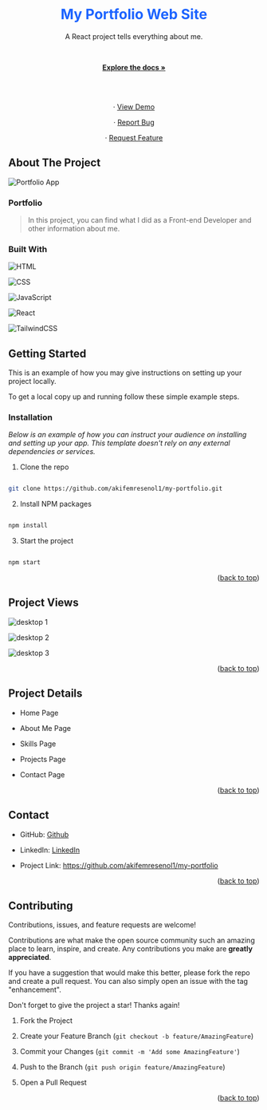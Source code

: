 <br  />

<div  align="center"  id="readme-top">

<a  href="https://github.com/akifemresenol1/my-portfolio">

</a>

  

<h1  align="center"  style="color:#1d64ff" >My Portfolio Web Site</h1>

  

<p  align="center">

A React project tells everything about me.

<br  />

<a  href="https://github.com/akifemresenol1/my-portfolio"><strong>Explore the docs »</strong></a>

<br  />

<br  />

· <a  target="_blank"  href="https://akifemresenol1.github.io/my-portfolio/">View Demo</a>

· <a  href="https://github.com/akifemresenol1/my-portfolio/issues">Report Bug</a>

· <a  href="https://github.com/akifemresenol1/my-portfolio/issues">Request Feature</a>

</p>

</div>
  

## About The Project

  

![Portfolio App ](https://github.com/akifemresenol1/my-portfolio/blob/main/screenshots/home-page.png)

  

### Portfolio

  

> In this project, you can find what I did as a Front-end Developer and other information about me.

  

### Built With

  

![HTML](https://img.shields.io/badge/HTML-239120?style=for-the-badge&logo=html5&logoColor=#e34c26)

![CSS](https://img.shields.io/badge/CSS-239120?&style=for-the-badge&logo=css3&logoColor=#264de4)

![JavaScript](https://img.shields.io/badge/javascript-%23323330.svg?style=for-the-badge&logo=javascript&logoColor=%23F7DF1E)

![React](https://img.shields.io/badge/react-%2320232a.svg?style=for-the-badge&logo=react&logoColor=%2361DAFB)

![TailwindCSS](https://img.shields.io/badge/tailwindcss-%2338B2AC.svg?style=for-the-badge&logo=tailwind-css&logoColor=white)
  

  

## Getting Started

  

This is an example of how you may give instructions on setting up your project locally.

To get a local copy up and running follow these simple example steps.

  

### Installation

  

_Below is an example of how you can instruct your audience on installing and setting up your app. This template doesn't rely on any external dependencies or services._

  

1. Clone the repo

```sh

git clone https://github.com/akifemresenol1/my-portfolio.git

```

2. Install NPM packages

```sh

npm install

```

3. Start the project

```sh

npm start

```

  

<p  align="right">(<a  href="#readme-top">back to top</a>)</p>

  

## Project Views

![desktop 1](https://github.com/akifemresenol1/my-portfolio/blob/main/screenshots/home-page.png)

  

![desktop 2](https://github.com/akifemresenol1/my-portfolio/blob/main/screenshots/about-page.png)

  

![desktop 3](https://github.com/akifemresenol1/my-portfolio/blob/main/screenshots/contact.png)

  

<p  align="right">(<a  href="#readme-top">back to top</a>)</p>

  

## Project Details

  

- Home Page

- About Me Page

- Skills Page

- Projects Page

- Contact Page


  

<p  align="right">(<a  href="#readme-top">back to top</a>)</p>

 

## Contact

  

- GitHub: [Github](https://github.com/akifemresenol1  'my github profile')

- LinkedIn: [LinkedIn](https://www.linkedin.com/in/akif-emre-şenol/)

  

- Project Link: https://github.com/akifemresenol1/my-portfolio

  

<p  align="right">(<a  href="#readme-top">back to top</a>)</p>

  

<!-- ## 👤 My Links -->

  

## Contributing

  

Contributions, issues, and feature requests are welcome!

  

Contributions are what make the open source community such an amazing place to learn, inspire, and create. Any contributions you make are **greatly appreciated**.

  

If you have a suggestion that would make this better, please fork the repo and create a pull request. You can also simply open an issue with the tag "enhancement".

Don't forget to give the project a star! Thanks again!

  

1. Fork the Project

2. Create your Feature Branch (`git checkout -b feature/AmazingFeature`)

3. Commit your Changes (`git commit -m 'Add some AmazingFeature'`)

4. Push to the Branch (`git push origin feature/AmazingFeature`)

5. Open a Pull Request

  

<p  align="right">(<a  href="#readme-top">back to top</a>)</p>

  
